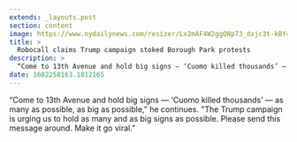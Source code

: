 ```yaml
--- 
extends: _layouts.post 
section: content 
image: https://www.nydailynews.com/resizer/Lx2mAF4W2ggQNp73_dxjc3t-kBY=/1200x0/top/cloudfront-us-east-1.images.arcpublishing.com/tronc/N7NUDE352FFKHBBTJRTVVIWDNU.JPG 
title: > 
  Robocall claims Trump campaign stoked Borough Park protests 
description: > 
  “Come to 13th Avenue and hold big signs — ‘Cuomo killed thousands’ — as many as possible, as big as possible,” he continues."The Trump campaign is urging us to hold as many and as big signs as possible.Please send this message around.Make it go viral.” 
date: 1602258163.1812165 
--- 
```

“Come to 13th Avenue and hold big signs — ‘Cuomo killed thousands’ — as many as possible, as big as possible,” he continues. "The Trump campaign is urging us to hold as many and as big signs as possible. Please send this message around. Make it go viral.”